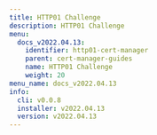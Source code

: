 ```yaml
---
title: HTTP01 Challenge
description: HTTP01 Challenge
menu:
  docs_v2022.04.13:
    identifier: http01-cert-manager
    parent: cert-manager-guides
    name: HTTP01 Challenge
    weight: 20
menu_name: docs_v2022.04.13
info:
  cli: v0.0.8
  installer: v2022.04.13
  version: v2022.04.13
---
```


